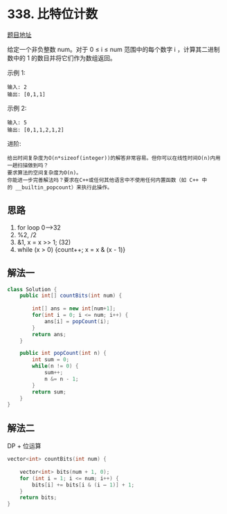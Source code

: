 # 338. 比特位计数

[题目地址](https://leetcode-cn.com/problems/counting-bits/)

给定一个非负整数 num。对于 0 ≤ i ≤ num 范围中的每个数字 i ，计算其二进制数中的 1 的数目并将它们作为数组返回。

示例 1:

```
输入: 2
输出: [0,1,1]
```

示例 2:

```
输入: 5
输出: [0,1,1,2,1,2]
```

进阶:

```
给出时间复杂度为O(n*sizeof(integer))的解答非常容易。但你可以在线性时间O(n)内用一趟扫描做到吗？
要求算法的空间复杂度为O(n)。
你能进一步完善解法吗？要求在C++或任何其他语言中不使用任何内置函数（如 C++ 中的 __builtin_popcount）来执行此操作。
```

## 思路

1. for loop 0-->32  
2. %2, /2  
3. &1, x = x >> 1; (32)  
4. while (x > 0) {count++; x = x & (x - 1)}  

## 解法一

```Java
class Solution {
    public int[] countBits(int num) {
        
        int[] ans = new int[num+1]; 
        for(int i = 0; i <= num; i++) {
            ans[i] = popCount(i);
        }
        return ans;
    }

    public int popCount(int n) {
        int sum = 0;
        while(n != 0) {
            sum++;
            n &= n - 1;
        }
        return sum;
    }
}
```


## 解法二

DP + 位运算

```C++
vector<int> countBits(int num) { 
    
    vector<int> bits(num + 1, 0);
    for (int i = 1; i <= num; i++) {
        bits[i] += bits[i & (i — 1)] + 1; 
    }
    return bits;
}
```